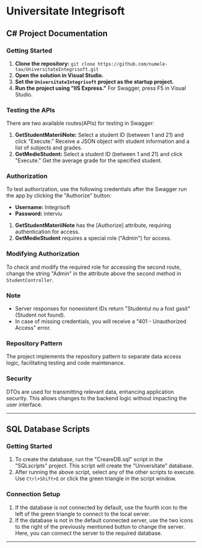 # Universitate Integrisoft

## C# Project Documentation

### Getting Started
1. **Clone the repository:** `git clone https://github.com/numele-tau/UniversitateIntegrisoft.git`
2. **Open the solution in Visual Studio.**
3. **Set the `UniversitateIntegrisoft` project as the startup project.**
4. **Run the project using "IIS Express."** For Swagger, press F5 in Visual Studio.

### Testing the APIs
There are two available routes(APIs) for testing in Swagger:
1. **GetStudentMateriiNote:** Select a student ID (between 1 and 21) and click "Execute." Receive a JSON object with student information and a list of subjects and grades.
2. **GetMedieStudent:** Select a student ID (between 1 and 21) and click "Execute." Get the average grade for the specified student.

### Authorization
To test authorization, use the following credentials after the Swagger run the app by clicking the "Authorize"  button:
- **Username:** Integrisoft
- **Password:** interviu

1. **GetStudentMateriiNote** has the [Authorize] attribute, requiring authentication for access.
2. **GetMedieStudent** requires a special role ("Admin") for access.

### Modifying Authorization
To check and modify the required role for accessing the second route, change the string "Admin" in the attribute above the second method in `StudentController`.

### Note
- Server responses for nonexistent IDs return "Studentul nu a fost gasit" (Student not found).
- In case of missing credentials, you will receive a "401 - Unauthorized Access" error.

### Repository Pattern
The project implements the repository pattern to separate data access logic, facilitating testing and code maintenance.

### Security
DTOs are used for transmitting relevant data, enhancing application security. This allows changes to the backend logic without impacting the user interface.

---

## SQL Database Scripts

### Getting Started
1. To create the database, run the "CreareDB.sql" script in the "SQLscripts" project. This script will create the "Universitate" database.
2. After running the above script, select any of the other scripts to execute. Use `Ctrl+Shift+E` or click the green triangle in the script window.

### Connection Setup
1. If the database is not connected by default, use the fourth icon to the left of the green triangle to connect to the local server.
2. If the database is not in the default connected server, use the two icons to the right of the previously mentioned button to change the server. Here, you can connect the server to the required database.

---
